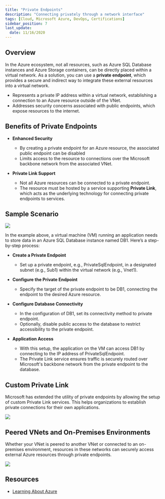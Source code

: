 ```yaml
---
title: "Private Endpoints"
description: "Connecting privately through a network interface"
tags: [Cloud, Microsoft Azure, DevOps, Certifications]
sidebar_position: 7
last_update:
  date: 11/16/2020
---
```



## Overview

In the Azure ecosystem, not all resources, such as Azure SQL Database instances and Azure Storage containers, can be directly placed within a virtual network. As a solution, you can use a **private endpoint**, which provides a secure and indirect way to integrate these external resources into a virtual network.

- Represents a private IP address within a virtual network, establishing a connection to an Azure resource outside of the VNet.
- Addresses security concerns associated with public endpoints, which expose resources to the internet.

## Benefits of Private Endpoints

- **Enhanced Security**
  - By creating a private endpoint for an Azure resource, the associated public endpoint can be disabled
  - Limits access to the resource to connections over the Microsoft backbone network from the associated VNet.

- **Private Link Support**
  - Not all Azure resources can be connected to a private endpoint. 
  - The resource must be hosted by a service supporting **Private Link**, which acts as the underlying technology for connecting private endpoints to services.

## Sample Scenario

![](/img/docs/azure-private-endpoints.png)

In the example above, a virtual machine (VM) running an application needs to store data in an Azure SQL Database instance named DB1. Here’s a step-by-step process:

- **Create a Private Endpoint**
  - Set up a private endpoint, e.g., PrivateSqlEndpoint, in a designated subnet (e.g., Sub1) within the virtual network (e.g., Vnet1).

- **Configure the Private Endpoint**
  - Specify the target of the private endpoint to be DB1, connecting the endpoint to the desired Azure resource.

- **Configure Database Connectivity**
  - In the configuration of DB1, set its connectivity method to private endpoint.
  - Optionally, disable public access to the database to restrict accessibility to the private endpoint.

- **Application Access**
  - With this setup, the application on the VM can access DB1 by connecting to the IP address of PrivateSqlEndpoint.
  - The Private Link service ensures traffic is securely routed over Microsoft's backbone network from the private endpoint to the database.

## Custom Private Link

Microsoft has extended the utility of private endpoints by allowing the setup of custom Private Link services. This helps organizations to establish private connections for their own applications.

![](/img/docs/azure-custom-private-link-services.png)

## Peered VNets and On-Premises Environments

Whether your VNet is peered to another VNet or connected to an on-premises environment, resources in these networks can securely access external Azure resources through private endpoints.

![](/img/docs/azure-peered-vnets-onprem.png)

## Resources

- [Learning About Azure](https://cloudacademy.com/learning-paths/learning-about-azure-5663/)